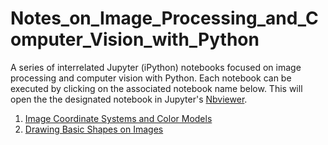 # Notes_on_Image_Processing_and_Computer_Vision_with_Python

A series of interrelated Jupyter (iPython) notebooks focused on image processing and computer vision with Python. Each notebook can be executed by clicking on the associated notebook name below. This will open the the designated notebook in Jupyter's <a href="nbviewer.jupyter.org">Nbviewer</a>.

<ol>
  <li> <a href= "https://nbviewer.jupyter.org/github/daveking63/Notes_on_Image_Processing_and_Computer_Vision/blob/main/Image_Coordinate_Systems_and_Color_Models/notes_for_image_processing_coordinates_colors_git_version2.ipynb">Image Coordinate Systems and Color Models</a>
  </li>
  <li>
    <a href="https://nbviewer.jupyter.org/github/daveking63/Notes_on_Image_Processing_and_Computer_Vision/blob/main/Drawing_Shapes_on_Images/notes_for_image_processing_drawing_basic_shapes_git_version2.ipynb">Drawing Basic Shapes on Images</a>
  </li>
</ol>
